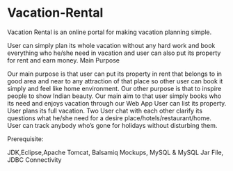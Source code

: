 # Vacation-Rental
Vacation Rental is an online portal for making vacation planning simple.


User can simply plan its whole vacation without any hard work and book everything who he/she need in vacation and user can also put its property for rent and earn money.
Main Purpose

Our main purpose is that user can put its property in rent that belongs to in good area and near to any attraction of that place so other user can book it simply and feel like home environment.
Our other purpose is that to inspire people to show Indian beauty.
Our main aim to that user simply books who its need and enjoys vacation through our Web App
User can list its property.
User plans its full vacation.
Two User chat with each other clarify its questions what he/she need for a desire place/hotels/restaurant/home. 
User can track anybody who’s gone for holidays without disturbing them.

Prerequisite:

JDK,Eclipse,Apache Tomcat, Balsamiq Mockups, MySQL & MySQL Jar File, JDBC Connectivity 
